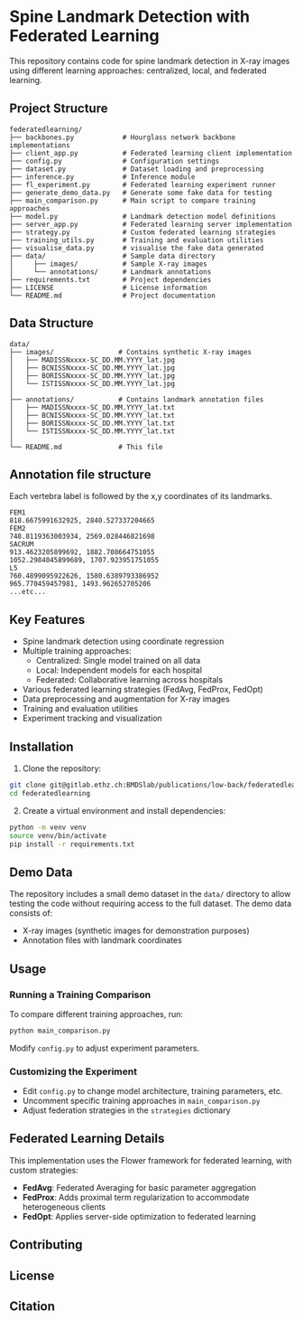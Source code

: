 # Spine Landmark Detection with Federated Learning

This repository contains code for spine landmark detection in X-ray images using different learning approaches: centralized, local, and federated learning.

## Project Structure

```
federatedlearning/
├── backbones.py            # Hourglass network backbone implementations
├── client_app.py           # Federated learning client implementation
├── config.py               # Configuration settings
├── dataset.py              # Dataset loading and preprocessing
├── inference.py            # Inference module
├── fl_experiment.py        # Federated learning experiment runner
├── generate_demo_data.py   # Generate some fake data for testing
├── main_comparison.py      # Main script to compare training approaches
├── model.py                # Landmark detection model definitions
├── server_app.py           # Federated learning server implementation
├── strategy.py             # Custom federated learning strategies
├── training_utils.py       # Training and evaluation utilities
├── visualise_data.py       # visualise the fake data generated
├── data/                   # Sample data directory
│     ├── images/           # Sample X-ray images
│     └── annotations/      # Landmark annotations
├── requirements.txt        # Project dependencies
├── LICENSE                 # License information
└── README.md               # Project documentation
```

## Data Structure
```
data/
├── images/                # Contains synthetic X-ray images
│   ├── MADISSNxxxx-SC_DD.MM.YYYY_lat.jpg
│   ├── BCNISSNxxxx-SC_DD.MM.YYYY_lat.jpg
│   ├── BORISSNxxxx-SC_DD.MM.YYYY_lat.jpg
│   └── ISTISSNxxxx-SC_DD.MM.YYYY_lat.jpg
│
├── annotations/           # Contains landmark annotation files
│   ├── MADISSNxxxx-SC_DD.MM.YYYY_lat.txt
│   ├── BCNISSNxxxx-SC_DD.MM.YYYY_lat.txt
│   ├── BORISSNxxxx-SC_DD.MM.YYYY_lat.txt
│   └── ISTISSNxxxx-SC_DD.MM.YYYY_lat.txt
│
└── README.md              # This file
```
## Annotation file structure

Each vertebra label is followed by the x,y coordinates of its landmarks.
```
FEM1
818.6675991632925, 2840.527337204665
FEM2
748.8119363003934, 2569.028446821698
SACRUM
913.4623205899692, 1882.708664751055
1052.2984045899689, 1707.923951751055
L5
760.4899095922626, 1580.6389793386952
965.770459457981, 1493.962652705206
...etc...
```

## Key Features

- Spine landmark detection using coordinate regression
- Multiple training approaches:
  - Centralized: Single model trained on all data
  - Local: Independent models for each hospital
  - Federated: Collaborative learning across hospitals
- Various federated learning strategies (FedAvg, FedProx, FedOpt)
- Data preprocessing and augmentation for X-ray images
- Training and evaluation utilities
- Experiment tracking and visualization

## Installation

1. Clone the repository:
```bash
git clone git@gitlab.ethz.ch:BMDSlab/publications/low-back/federatedlearning.git
cd federatedlearning
```

2. Create a virtual environment and install dependencies:
```bash
python -m venv venv
source venv/bin/activate
pip install -r requirements.txt
```

## Demo Data

The repository includes a small demo dataset in the `data/` directory to allow testing the code without requiring access to the full dataset. The demo data consists of:

- X-ray images (synthetic images for demonstration purposes)
- Annotation files with landmark coordinates

## Usage

### Running a Training Comparison

To compare different training approaches, run:

```bash
python main_comparison.py
```

Modify `config.py` to adjust experiment parameters.

### Customizing the Experiment

- Edit `config.py` to change model architecture, training parameters, etc.
- Uncomment specific training approaches in `main_comparison.py`
- Adjust federation strategies in the `strategies` dictionary

## Federated Learning Details

This implementation uses the Flower framework for federated learning, with custom strategies:

- **FedAvg**: Federated Averaging for basic parameter aggregation
- **FedProx**: Adds proximal term regularization to accommodate heterogeneous clients
- **FedOpt**: Applies server-side optimization to federated learning

## Contributing

## License

## Citation

